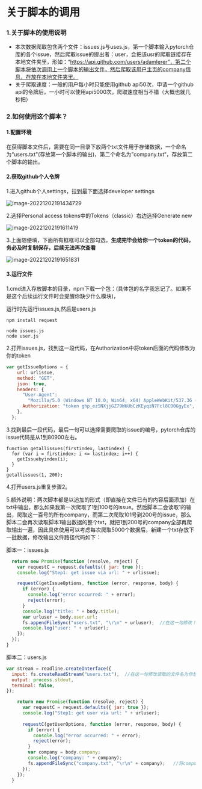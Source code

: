 # 关于脚本的调用

### 1.关于脚本的使用说明

* 本次数据爬取包含两个文件：issues.js与uses.js，第一个脚本输入pytorch仓库的各个issue，然后爬取issue的提出者：user，会把该usr的爬取链接存在本地文件夹里，形如：“https://api.github.com/users/adamlerer”，第二个脚本将依次调用上一个脚本的输出文件，然后爬取该用户主页的company信息，存放在本地文件夹里。
* 关于爬取速度：一般的用户每小时只能使用github api50次，申请一个github api的令牌后，一小时可以使用api5000次。爬取速度相当不错（大概也就几秒把）



### 2.如何使用这个脚本？

#### 1.配置环境

在获得脚本文件后，需要在同一目录下放两个txt文件用于存储数据，一个命名为“users.txt"(存放第一个脚本的输出)，第二个命名为”company.txt“，存放第二个脚本的输出。



#### 2.获取github个人令牌

1.进入github个人settings，拉到最下面选择developer settings

![image-20221202191434729](https://ly-pic1.oss-cn-hangzhou.aliyuncs.com/blog/202212021914882.png)



2.选择Personal access tokens中的Tokens（classic）右边选择Generate new

![image-20221202191611419](https://ly-pic1.oss-cn-hangzhou.aliyuncs.com/blog/202212021916494.png)



3.上面随便填，下面所有框框可以全部勾选，**生成完毕会给你一个token的代码，务必及时复制保存，后续无法再次查看**

![image-20221202191651831](https://ly-pic1.oss-cn-hangzhou.aliyuncs.com/blog/202212021916896.png)



#### 3.运行文件

1.cmd进入存放脚本的目录，npm下载一个包：(具体包的名字我忘记了。如果不是这个后续运行文件时会提醒你缺少什么模块)，

运行时先运行issues.js,然后是users.js

```shell
npm install request

node issues.js
node user.js
```



2.打开issues.js，找到这一段代码，在Authorization中将token后面的代码修改为你的token

```javascript
var getIssueOptions = {
    url: urlissue,
    method: "GET",
    json: true,
    headers: {
      "User-Agent":
        "Mozilla/5.0 (Windows NT 10.0; Win64; x64) AppleWebKit/537.36 (KHTML, like Gecko) Chrome/74.0.3729.131 Safari/537.36",
      Authorization: "token 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",
    },
  };
```



3.找到最后一段代码，最后一句可以选择需要爬取的issue的编号，pytorch仓库的issue代码是从1到80900左右。

```
function getallissues(firstindex, lastindex) {
  for (var i = firstindex; i <= lastindex; i++) {
    getIssuebyindex(i);
  }
}
getallissues(1, 200);
```



4.打开users.js重复步骤2。



5.额外说明：两次脚本都是以追加的形式（即直接在文件已有的内容后面添加）在txt中输出，那么如果我第一次爬取了1到100号的issue。然后脚本二会读取1的输出，爬取这一百号的所有company，而第二次爬取101号到200号的issue，那么脚本二会再次读取脚本1输出数据的整个txt，就把1到200号的company全部再爬取输出一遍，因此具体使用可以考虑每次爬取5000个数据后，新建一个txt存放下一批数据，修改输出文件路径代码如下：

脚本一：issues.js

```javascript
  return new Promise(function (resolve, reject) {
    var requestC = request.defaults({ jar: true });
    console.log("Step1: get issue via url: " + urlissue);

    requestC(getIssueOptions, function (error, response, body) {
      if (error) {
        console.log("error occurred: " + error);
        reject(error);
      }
      console.log("title: " + body.title);
      var urluser = body.user.url;
      fs.appendFileSync("users.txt", "\r\n" + urluser);  //在这一句修改！如果同一文件夹下直接写txt文件名字就好了
      console.log("user: " + urluser);
    });
  });
}
```



脚本二：users.js

```javascript
var stream = readline.createInterface({
  input: fs.createReadStream("users.txt"),  //在这一句修改读取的文件名为你想要的输入文件，应该是issues.js的输出文件
  output: process.stdout,
  terminal: false,
});

    return new Promise(function (resolve, reject) {
      var requestC = request.defaults({ jar: true });
      console.log("Step1: get user via url: " + urluser);
  
      requestC(getUserOptions, function (error, response, body) {
        if (error) {
          console.log("error occurred: " + error);
          reject(error);
        }
        var company = body.company;
        console.log("company: " + company);
        fs.appendFileSync("company.txt", "\r\n" + company);   //将company.txt修改为你希望的输出文件
      });
    });
  }
```

